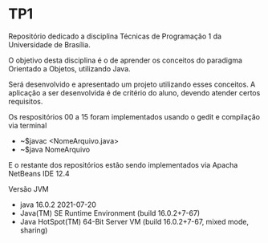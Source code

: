 # TP1
Repositório dedicado a disciplina Técnicas de Programação 1 da Universidade de Brasília. 

O objetivo desta disciplina é o de aprender os conceitos do paradigma Orientado a Objetos, utilizando Java.

Será desenvolvido e apresentado um projeto utilizando esses conceitos. A aplicação a ser desenvolvida é de critério do aluno, devendo atender certos requisitos.

Os respositórios 00 a 15 foram implementados usando o gedit e compilação via terminal
* ~$javac <NomeArquivo.java>
* ~$java NomeArquivo

E o restante dos repositórios estão sendo implementados via Apacha NetBeans IDE 12.4

Versão JVM
* java 16.0.2 2021-07-20
* Java(TM) SE Runtime Environment (build 16.0.2+7-67)
* Java HotSpot(TM) 64-Bit Server VM (build 16.0.2+7-67, mixed mode, sharing)
